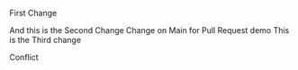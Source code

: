 First Change

And this is the Second Change
Change on Main for Pull Request demo
This is the Third change

Conflict